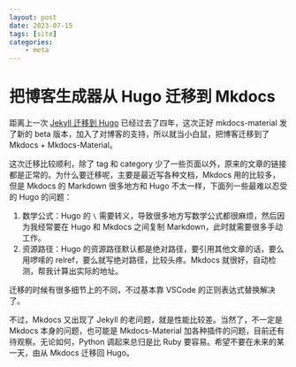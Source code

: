 ```yaml
---
layout: post
date: 2023-07-15
tags: [site]
categories:
    - meta
---
```


# 把博客生成器从 Hugo 迁移到 Mkdocs

距离上一次 [Jekyll 迁移到 Hugo](migrate-from-jekyll-to-hugo.md) 已经过去了四年，这次正好 mkdocs-material 发了新的 beta 版本，加入了对博客的支持，所以就当小白鼠，把博客迁移到了 Mkdocs + Mkdocs-Material。

这次迁移比较顺利，除了 tag 和 category 少了一些页面以外，原来的文章的链接都是正常的。为什么要迁移呢，主要是最近写各种文档，Mkdocs 用的比较多，但是 Mkdocs 的 Markdown 很多地方和 Hugo 不太一样，下面列一些最难以忍受的 Hugo 的问题：

1. 数学公式：Hugo 的 `\` 需要转义，导致很多地方写数学公式都很麻烦，然后因为我经常要在 Hugo 和 Mkdocs 之间复制 Markdown，此时就需要很多手动工作。
2. 资源路径：Hugo 的资源路径默认都是绝对路径，要引用其他文章的话，要么用啰嗦的 relref，要么就写绝对路径，比较头疼。Mkdocs 就很好，自动检测，帮我计算出实际的地址。

迁移的时候有很多细节上的不同，不过基本靠 VSCode 的正则表达式替换解决了。

不过，Mkdocs 又出现了 Jekyll 的老问题，就是性能比较差。当然了，不一定是 Mkdocs 本身的问题，也可能是 Mkdocs-Material 加各种插件的问题，目前还有待观察。无论如何，Python 调起来总归是比 Ruby 要容易。希望不要在未来的某一天，由从 Mkdocs 迁移回 Hugo。
